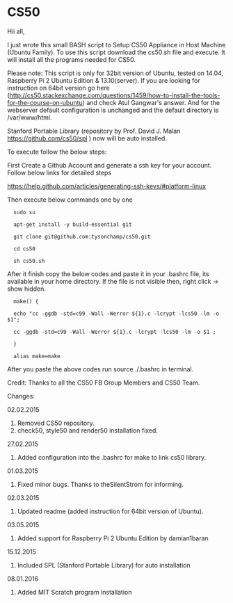 # CS50

Hii all,

I just wrote this small BASH script to Setup CS50 Appliance in Host Machine (Ubuntu Family).
To use this script download the cs50.sh file and execute. It will install all the programs needed for CS50.

Please note: This script is only for 32bit version of Ubuntu, tested on 14.04, Raspberry Pi 2 Ubuntu Edition & 13.10(server). If you are looking for instruction on 64bit version go here (http://cs50.stackexchange.com/questions/1459/how-to-install-the-tools-for-the-course-on-ubuntu) and check Atul Gangwar's answer. And for the webserver default configuration is unchanged and the default directory is /var/www/html.

Stanford Portable Library (repository by Prof. David J. Malan https://github.com/cs50/spl ) now will be auto installed.

To execute follow the below steps:

First Create a Github Account and generate a ssh key for your account. Follow below links for detailed steps

https://help.github.com/articles/generating-ssh-keys/#platform-linux

Then execute below commands one by one


      sudo su
      
      apt-get install -y build-essential git
      
      git clone git@github.com:tysonchamp/cs50.git
      
      cd cs50
      
      sh cs50.sh


After it finish copy the below codes and paste it in your .bashrc file, its available in your home directory. If the file is not visible then, right click -> show hidden.


      make() {
      
      echo "cc -ggdb -std=c99 -Wall -Werror ${1}.c -lcrypt -lcs50 -lm -o $1";
      
      cc -ggdb -std=c99 -Wall -Werror ${1}.c -lcrypt -lcs50 -lm -o $1 ;
      
      }
      
      alias make=make


After you paste the above codes run source ./.bashrc in terminal.

Credit: 
Thanks to all the CS50 FB Group Members and CS50 Team.

Changes:

02.02.2015

1. Removed CS50 repository.
2. check50, style50 and render50 installation fixed.

27.02.2015

1. Added configuration into the .bashrc for make to link cs50 library.

01.03.2015

1. Fixed minor bugs. Thanks to theSilentStrom for informing.

02.03.2015

1. Updated readme (added instruction for 64bit version of Ubuntu).

03.05.2015

1. Added support for Raspberry Pi 2 Ubuntu Edition by damian1baran

15.12.2015

1. Included SPL (Stanford Portable Library) for auto installation

08.01.2016

1. Added MIT Scratch program installation
